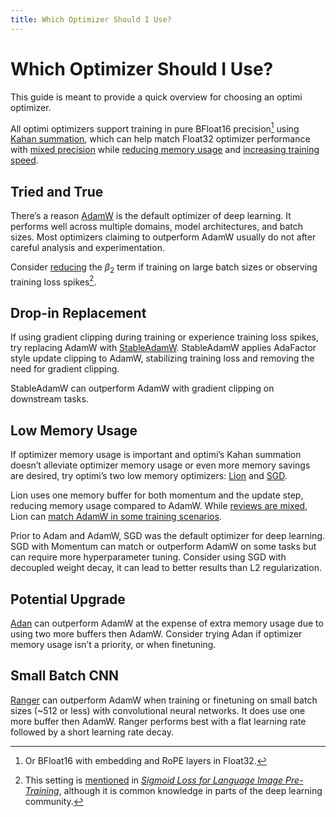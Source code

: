 ```yaml
---
title: Which Optimizer Should I Use?
---
```


# Which Optimizer Should I Use?

This guide is meant to provide a quick overview for choosing an optimi optimizer.

All optimi optimizers support training in pure BFloat16 precision[^1] using [Kahan summation](kahan_summation.md), which can help match Float32 optimizer performance with  [mixed precision](https://pytorch.org/blog/what-every-user-should-know-about-mixed-precision-training-in-pytorch) while [reducing memory usage](kahan_summation.md#memory-savings) and [increasing training speed](kahan_summation.md#training-speedup).

## Tried and True

There’s a reason [AdamW](optimizers/adamw.md) is the default optimizer of deep learning. It performs well across multiple domains, model architectures, and batch sizes. Most optimizers claiming to outperform AdamW usually do not after careful analysis and experimentation.

Consider [reducing](optimizers/adamw.md#hyperparameters) the $\beta_2$ term if training on large batch sizes or observing training loss spikes[^2].

## Drop-in Replacement

If using gradient clipping during training or experience training loss spikes, try replacing AdamW with [StableAdamW](optimizers/stableadamw.md). StableAdamW applies AdaFactor style update clipping to AdamW, stabilizing training loss and removing the need for gradient clipping.

StableAdamW can outperform AdamW with gradient clipping on downstream tasks.

## Low Memory Usage

If optimizer memory usage is important and optimi’s Kahan summation doesn’t alleviate optimizer memory usage or even more memory savings are desired, try optimi’s two low memory optimizers: [Lion](optimizers/lion.md) and [SGD](optimizers/sgd.md).

Lion uses one memory buffer for both momentum and the update step, reducing memory usage compared to AdamW. While [reviews are mixed](https://arxiv.org/abs/2307.06440), Lion can [match AdamW in some training scenarios](https://github.com/lucidrains/lion-pytorch/discussions/1).

Prior to Adam and AdamW, SGD was the default optimizer for deep learning. SGD with Momentum can match or outperform AdamW on some tasks but can require more hyperparameter tuning. Consider using SGD with decoupled weight decay, it can lead to better results than L2 regularization.

## Potential Upgrade

[Adan](optimizers/adan.md) can outperform AdamW at the expense of extra memory usage due to using two more buffers then AdamW. Consider trying Adan if optimizer memory usage isn’t a priority, or when finetuning.

## Small Batch CNN

[Ranger](optimizers/ranger.md) can outperform AdamW when training or finetuning on small batch sizes (~512 or less) with convolutional neural networks. It does use one more buffer then AdamW. Ranger performs best with a flat learning rate followed by a short learning rate decay.

[^1]: Or BFloat16 with embedding and RoPE layers in Float32.

[^2]: This setting is [mentioned](https://twitter.com/giffmana/status/1692641748445438301) in [*Sigmoid Loss for Language Image Pre-Training*](https://arxiv.org/abs/2303.15343), although it is common knowledge in parts of the deep learning community.